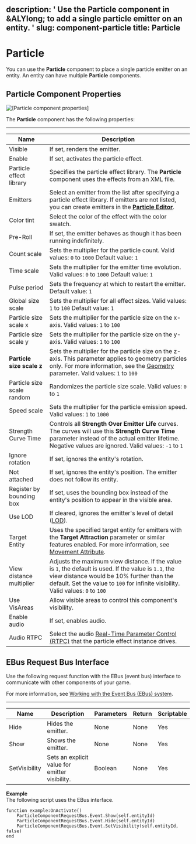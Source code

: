 description: ' Use the Particle component in &ALYlong; to add a single particle emitter
  on an entity. '
slug: component-particle
title: Particle
---
# Particle<a name="component-particle"></a>

You can use the **Particle** component to place a single particle emitter on an entity\. An entity can have multiple **Particle** components\.

## Particle Component Properties<a name="component-particle-properties"></a>

![\[Particle component properties\]](/images/component/component-particle-properties.png)

The **Particle** component has the following properties:


****  

| Name | Description | 
| --- | --- | 
| Visible |  If set, renders the emitter\.  | 
| Enable |  If set, activates the particle effect\.  | 
| Particle effect library |  Specifies the particle effect library\. The **Particle** component uses the effects from an XML file\.  | 
| Emitters |  Select an emitter from the list after specifying a particle effect library\. If emitters are not listed, you can create emitters in the [**Particle Editor**](particle-editor.md)\.  | 
| Color tint |  Select the color of the effect with the color swatch\.  | 
| Pre\-Roll |  If set, the emitter behaves as though it has been running indefinitely\.  | 
| Count scale |  Sets the multiplier for the particle count\. Valid values: `0` to `1000` Default value: `1`  | 
| Time scale |  Sets the multiplier for the emitter time evolution\. Valid values: `0` to `1000` Default value: `1`  | 
| Pulse period |  Sets the frequency at which to restart the emitter\.  Default value: `1`  | 
| Global size scale |  Sets the multiplier for all effect sizes\. Valid values: `1` to `100` Default value: `1`  | 
| Particle size scale x |  Sets the multiplier for the particle size on the x\-axis\. Valid values: `1` to `100`  | 
| Particle size scale y |  Sets the multiplier for the particle size on the y\-axis\. Valid values: `1` to `100`  | 
|  **Particle size scale z**  |  Sets the multiplier for the particle size on the z\-axis\. This parameter applies to geometry particles only\. For more information, see the [Geometry](particle-editor-reference-particles.md#geometry-attribute) parameter\. Valid values: `1` to `100`  | 
| Particle size scale random |  Randomizes the particle size scale\. Valid values: `0` to `1`  | 
| Speed scale |  Sets the multiplier for the particle emission speed\. Valid values: `1` to `1000`  | 
| Strength Curve Time |  Controls all **Strength Over Emitter Life** curves\. The curves will use this **Strength Curve Time** parameter instead of the actual emitter lifetime\. Negative values are ignored\. Valid values: `-1` to `1`  | 
| Ignore rotation |  If set, ignores the entity's rotation\.  | 
| Not attached |  If set, ignores the entity's position\. The emitter does not follow its entity\.  | 
| Register by bounding box |  If set, uses the bounding box instead of the entity's position to appear in the visible area\.  | 
| Use LOD |  If cleared, ignores the emitter's level of detail \([LOD](https://docs.aws.amazon.com/lumberyard/latest/userguide/ly-glos-chap.html#lod)\)\.  | 
| Target Entity |  Uses the specified target entity for emitters with the **Target Attraction** parameter or similar features enabled\. For more information, see [Movement Attribute](particle-editor-reference-movement.md)\.  | 
| View distance multiplier |  Adjusts the maximum view distance\. If the value is `1`, the default is used\. If the value is `1.1`, the view distance would be 10% further than the default\.  Set the value to `100` for infinite visibility\. Valid values: `0` to `100`  | 
| Use VisAreas | Allow visible areas to control this component's visibility\. | 
| Enable audio |  If set, enables audio\.  | 
| Audio RTPC |  Select the audio [Real\-Time Parameter Control \(RTPC\)](audio-default-controls.md) that the particle effect instance drives\.  | 

## EBus Request Bus Interface<a name="component-particle-ebusrequest"></a>

Use the following request function with the EBus \(event bus\) interface to communicate with other components of your game\.

For more information, see [Working with the Event Bus \(EBus\) system](ebus-intro.md)\.


****  

| Name | Description | Parameters | Return | Scriptable | 
| --- | --- | --- | --- | --- | 
| Hide | Hides the emitter\. | None | None | Yes | 
| Show | Shows the emitter\. | None | None | Yes | 
| SetVisibility | Sets an explicit value for emitter visibility\. | Boolean | None | Yes | 

**Example**  
The following script uses the EBus interface\.  

```
function example:OnActivate()
    ParticleComponentRequestBus.Event.Show(self.entityId)
    ParticleComponentRequestBus.Event.Hide(self.entityId)
    ParticleComponentRequestBus.Event.SetVisibility(self.entityId, false)
end
```